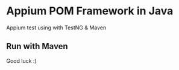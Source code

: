 # Appium POM Framework in Java
Appium test using with TestNG & Maven


## Run with Maven


Good luck  :)